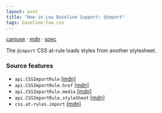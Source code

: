 ```yaml
---
layout: post
title: "New in Low Baseline Support: @import"
tags: baseline-low css
---
```


[caniuse](https://caniuse.com/?search=import) · [mdn](https://developer.mozilla.org/en-US/search?q=@import) · [spec](https://drafts.csswg.org/css-cascade-5/#at-import)

The `@import` CSS at-rule loads styles from another stylesheet.

### Source features

- ``api.CSSImportRule`` [[mdn]](https://developer.mozilla.org/en-US/search?q=api.CSSImportRule)
- ``api.CSSImportRule.href`` [[mdn]](https://developer.mozilla.org/en-US/search?q=api.CSSImportRule.href)
- ``api.CSSImportRule.media`` [[mdn]](https://developer.mozilla.org/en-US/search?q=api.CSSImportRule.media)
- ``api.CSSImportRule.styleSheet`` [[mdn]](https://developer.mozilla.org/en-US/search?q=api.CSSImportRule.styleSheet)
- ``css.at-rules.import`` [[mdn]](https://developer.mozilla.org/en-US/search?q=css.at-rules.import)
